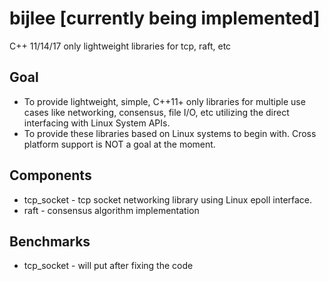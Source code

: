 # bijlee [currently being implemented]
C++ 11/14/17 only lightweight libraries for tcp, raft, etc

## Goal
* To provide lightweight, simple, C++11+ only libraries for multiple use cases like networking, consensus, file I/O, etc utilizing the direct interfacing with Linux System APIs.
* To provide these libraries based on Linux systems to begin with. Cross platform support is NOT a goal at the moment.

## Components
* tcp_socket - tcp socket networking library using Linux epoll interface.
* raft - consensus algorithm implementation

## Benchmarks
* tcp_socket - will put after fixing the code